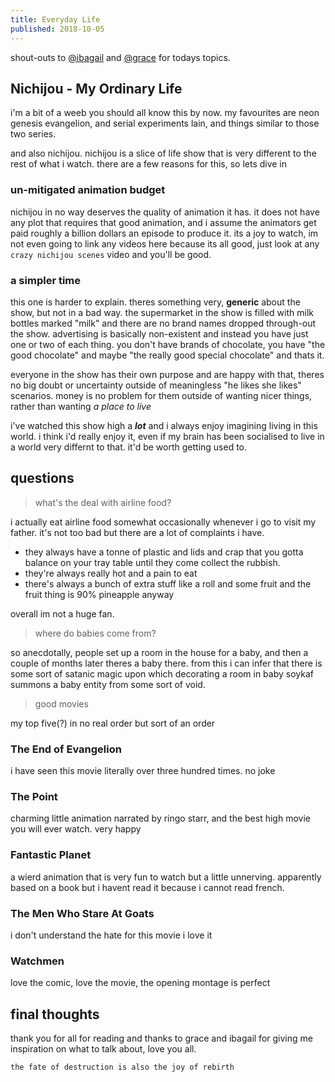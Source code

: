 ```yaml
---
title: Everyday Life
published: 2018-10-05
---
```


shout-outs to [@ibagail](https://cybre.space/@ibagail) and [@grace](https://social.illegalpornography.com/@BestGirlGrace) for todays topics.

## Nichijou - My Ordinary Life

i'm a bit of a weeb you should all know this by now. my favourites are neon genesis evangelion, and serial experiments lain, and things similar to those two series.

and also nichijou. nichijou is a slice of life show that is very different to the rest of what i watch. there are a few reasons for this, so lets dive in

### un-mitigated animation budget

nichijou in no way deserves the quality of animation it has. it does not have any plot that requires that good animation, and i assume the animators get paid roughly a billion dollars an episode to produce it. its a joy to watch, im not even going to link any videos here because its all good, just look at any `crazy nichijou scenes` video and you'll be good.

### a simpler time

this one is harder to explain. theres something very, **generic** about the show, but not in a bad way. the supermarket in the show is filled with milk bottles marked "milk" and there are no brand names dropped through-out the show. advertising is basically non-existent and instead you have just one or two of each thing. you don't have brands of chocolate, you have "the good chocolate" and maybe "the really good special chocolate" and thats it.

everyone in the show has their own purpose and are happy with that, theres no big doubt or uncertainty outside of meaningless "he likes she likes" scenarios. money is no problem for them outside of wanting nicer things, rather than wanting *a place to live*

i've watched this show high a ***lot*** and i always enjoy imagining living in this world. i think i'd really enjoy it, even if my brain has been socialised to live in a world very differnt to that. it'd be worth getting used to.

## questions

> what's the deal with airline food?

i actually eat airline food somewhat occasionally whenever i go to visit my father. it's not too bad but there are a lot of complaints i have.

* they always have a tonne of plastic and lids and crap that  you gotta balance on your tray table until they come collect the rubbish.
* they're always really hot and a pain to eat
* there's always a bunch of extra stuff like a roll and some fruit and the fruit thing is 90% pineapple anyway

overall im not a huge fan.

> where do babies come from?

so anecdotally, people set up a room in the house for a baby, and then a couple of months later theres a baby there. from this i can infer that there is some sort of satanic magic upon which decorating a room in baby soykaf summons a baby entity from some sort of void.

> good movies

my top five(?) in no real order but sort of an order

### The End of Evangelion

i have seen this movie literally over three hundred times. no joke

### The Point

charming little animation narrated by ringo starr, and the best high movie you will ever watch. very happy

### Fantastic Planet

a wierd animation that is very fun to watch but a little unnerving. apparently based on a book but i havent read it because i cannot read french.

### The Men Who Stare At Goats

i don't understand the hate for this movie i love it

### Watchmen

love the comic, love the movie, the opening montage is perfect

## final thoughts

thank you for all for reading and thanks to grace and ibagail for giving me inspiration on what to talk about, love you all.

`the fate of destruction is also the joy of rebirth`
